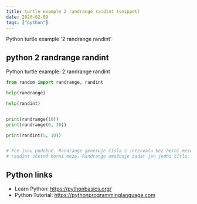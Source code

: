 ```yaml
---
title: turtle example 2 randrange randint (snippet)
date: 2020-02-09
tags: ["python"]
---
```

Python turtle example '2 randrange randint'


## python 2 randrange randint

Python turtle example: 2 randrange randint

```python
from random import randrange, randint

help(randrange)

help(randint)


print(randrange(10))
print(randrange(0, 10))

print(randint(5, 10))


# Fce jsou podobné. Randrange generuje čísla z intervalu bez horní meze,
# randint včetně horní meze. Randrange umožnuje zadat jen jedno číslo, podobně jako range.


```

## Python links

- Learn Python: https://pythonbasics.org/
- Python Tutorial: https://pythonprogramminglanguage.com

